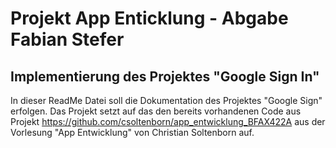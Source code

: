 # Projekt App Enticklung - Abgabe Fabian Stefer

## Implementierung des Projektes "Google Sign In"

In dieser ReadMe Datei soll die Dokumentation des Projektes "Google Sign" erfolgen. Das Projekt setzt
auf das den bereits vorhandenen Code aus Projekt https://github.com/csoltenborn/app_entwicklung_BFAX422A
aus der Vorlesung "App Entwicklung" von Christian Soltenborn auf. 

